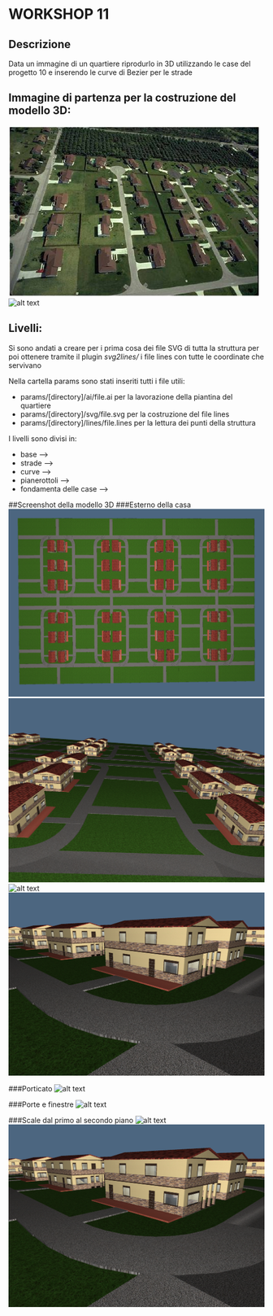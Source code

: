# WORKSHOP 11

## Descrizione
Data un immagine di un quartiere riprodurlo in 3D utilizzando le case del progetto 10 e inserendo le curve di Bezier per le strade

## Immagine di partenza per la costruzione del modello 3D:
![alt text](https://github.com/molinarap/ggpl/blob/master/2017-01-27/images/img.jpg "all")
![alt text](https://github.com/molinarap/ggpl/blob/master/2017-01-27/images/img0.jpg "all")

## Livelli:
Si sono andati a creare per i prima cosa dei file SVG di tutta la struttura per poi ottenere tramite il plugin *svg2lines/* i file lines con tutte le coordinate che servivano

Nella cartella params sono stati inseriti tutti i file utili:
- params/[directory]/ai/file.ai per la lavorazione della piantina del quartiere
- params/[directory]/svg/file.svg per la costruzione del file lines
- params/[directory]/lines/file.lines per la lettura dei punti della struttura

I livelli sono divisi in:
- base --> 
- strade --> 
- curve --> 
- pianerottoli --> 
- fondamenta delle case --> 

##Screenshot della modello 3D
###Esterno della casa
![alt text](https://github.com/molinarap/ggpl/blob/master/2017-01-27/images/img2.png "all")
![alt text](https://github.com/molinarap/ggpl/blob/master/2017-01-27/images/img3.png "all")
![alt text](https://github.com/molinarap/ggpl/blob/master/2017-01-27/images/img4.png "all")
![alt text](https://github.com/molinarap/ggpl/blob/master/2017-01-27/images/img1.png "all")

###Porticato
![alt text](https://github.com/molinarap/ggpl/blob/master/2017-01-27/images/img4.png "all")

###Porte e finestre
![alt text](https://github.com/molinarap/ggpl/blob/master/2017-01-27/images/img5.png "all")

###Scale dal primo al secondo piano
![alt text](https://github.com/molinarap/ggpl/blob/master/2017-01-27/images/img6.png "all")
![alt text](https://github.com/molinarap/ggpl/blob/master/2017-01-27/images/img1.png "all")